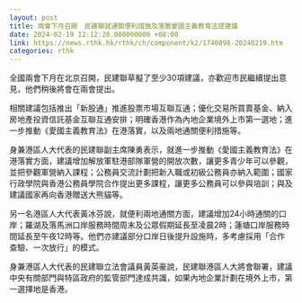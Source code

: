 ```yaml
---
layout: post
title: 兩會下月召開　民建聯就通關便利措施及落實愛國主義教育法提建議
date: 2024-02-19 12:12:28.000000000 +08:00
link: https://news.rthk.hk/rthk/ch/component/k2/1740898-20240219.htm
categories: rthk
---
```


全國兩會下月在北京召開，民建聯草擬了至少30項建議，亦歡迎市民繼續提出意見，他們稍後將會在兩會提出。

相關建議包括推出「新股通」推進股票市場互聯互通；優化交易所買賣基金、納入房地產投資信託基金互聯互通安排；明確香港作為內地企業境外上市第一選地；進一步推動《愛國主義教育法》在港落實，以及兩地通關便利措施等。

身兼港區人大代表的民建聯副主席陳勇表示，就進一步推動《愛國主義教育法》在港落實方面，建議增加解放軍駐港部隊軍營的開放次數，讓更多青少年可以參觀，並把參觀軍營納入課程；公務員交流計劃把新入職或初級公務員亦納入範圍；國家行政學院與香港公務員學院合作提出更多課程，讓更多公務員可以參與培訓；與及建議國家再向香港贈送大熊貓等。

另一名港區人大代表黃冰芬說，就便利兩地通關方面，建議增加24小時通關的口岸；羅湖及落馬洲口岸服務時間周末及公眾假期延長至凌晨2時；蓮塘口岸服務時間延長至午夜12時等。他們亦建議部分口岸日後提升設施時，多考慮採用「合作查驗、一次放行」的模式。

身兼港區人大代表的民建聯立法會議員黃英豪說，民建聯港區人大將會聯署，建議中央有關部門與特區政府的監管部門達成共識，如果內地企業計劃在境外上市，第一選擇地是香港。
